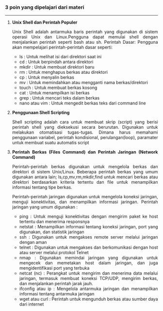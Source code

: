 ### 3 poin yang dipelajari dari materi
---

1. <div align="justify"><strong>Unix Shell dan Perintah Populer</strong><p>Unix Shell adalah antarmuka baris perintah yang digunakan di sistem operasi Unix dan Linux.Pengguna dapat memulai shell dengan menjalankan perintah seperti bash atau sh. Perintah Dasar: Pengguna akan mempelajari perintah-perintah dasar seperti:</p><p>
    
    * ls    : Untuk melihat isi dari direktori saat ini
    * cd    : Untuk berpindah antara direktori
    * mkdir : Untuk membuat direktori baru
    * rm    : Untuk menghapus berkas atau direktori
    * cp    : Untuk menyalin berkas
    * mv    : Untuk memindahkan atau mengganti nama berkas/direktori
    * touch : Untuk membuat berkas kosong
    * cat   : Untuk menampilkan isi berkas
    * grep  : Untuk mencari teks dalam berkas
    * nano atau vim : Untuk mengedit berkas teks dari command line
</p></div>

2. <div align="justify"><strong>Penggunaan Shell Scripting</strong><p>Shell scripting adalah cara untuk membuat skrip (script) yang berisi perintah shell yang dieksekusi secara berurutan. Digunakan untuk melakukan otomatisasi tugas-tugas. Dimana harus memahami penggunaan variabel, perintah kondisional, perulangan(loop), paramater untuk membuat suatu automatis script</p>
</div>

3. <div align="justify"><strong> Perintah Berkas (Files Command) dan Perintah Jaringan (Network Command)</strong><p>Perintah-perintah berkas digunakan untuk mengelola berkas dan direktori di sistem Unix/Linux. Beberapa perintah berkas yang umum digunakan antara lain; ls,cp,mv,rm,mkdir,find untuk mencari berkas atau direktori berdasarkan kriteria tertentu dan file untuk menampilkan informasi tentang tipe berkas.</p><p>Perintah-perintah jaringan digunakan untuk mengelola koneksi jaringan, menguji konektivitas, dan menampilkan informasi jaringan. Perintah jaringan yang umum digunakan : </p><p>
  
    * ping      : Untuk menguji konektivitas dengan mengirim paket ke host tertentu dan menerima responsnya
    * netstat   : Menampilkan informasi tentang koneksi jaringan, port yang digunakan, dan statistik jaringan
    * ssh       : Digunakan untuk mengakses remote server melalui jaringan dengan aman
    * telnet    : Digunakan untuk mengakses dan berkomunikasi dengan host atau server melalui protokol Telnet
    * nmap      : Digunakan memindai jaringan yang digunakan untuk mengecek dan memetakan host dalam jaringan, dan juga mengidentifikasi port yang terbuka
    * netcat (nc)       : Perangkat untuk mengirim dan menerima data melalui jaringan, termasuk membuat koneksi TCP/UDP, mengirim berkas, dan menjalankan perintah jarak jauh. 
    * ifconfig atau ip  : Mengelola antarmuka jaringan dan menampilkan informasi tentang antarmuka jaringan
    * wget atau curl    : Perintah untuk mengunduh berkas atau sumber daya dari internet
</p>
</div>
